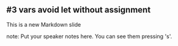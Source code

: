 ##  #3 vars avoid let without assignment

This is a new Markdown slide

note:
    Put your speaker notes here.
    You can see them pressing 's'.
